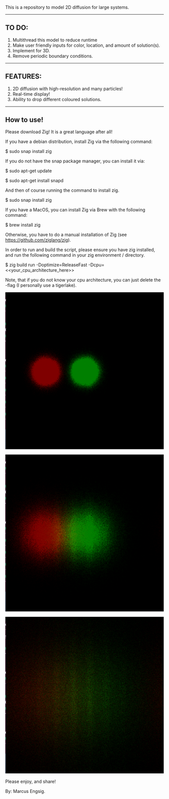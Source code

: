 This is a repository to model 2D diffusion for large systems.

-----------------------
TO DO:
-----------------------
1. Multithread this model to reduce runtime
2. Make user friendly inputs for color, location, and amount of solution(s).
3. Implement for 3D.
4. Remove periodic boundary conditions.

-----------------------
FEATURES:
-----------------------
1. 2D diffusion with high-resolution and many particles!
2. Real-time display!
3. Ability to drop different coloured solutions.

-----------------------
How to use!
-----------------------
Please download Zig! It is a great language after all!

If you have a debian distribution, install Zig via the following command:

$ sudo snap install zig

If you do not have the snap package manager, you can install it via:

$ sudo apt-get update

$ sudo apt-get install snapd

And then of course running the command to install zig.

$ sudo snap install zig


If you have a MacOS, you can install Zig via Brew with the following command:

$ brew install zig

Otherwise, you have to do a manual installation of Zig (see https://github.com/ziglang/zig).


In order to run and build the script, please ensure you have zig installed, and run the following command in your zig environment / directory.

$ zig build run -Doptimize=ReleaseFast -Dcpu=<<your_cpu_architecture_here>> 

Note, that if you do not know your cpu architecture, you can just delete the -flag (I personally use a tigerlake).

![Model](https://github.com/mengsig/DiffusionRW/blob/main/fig1.png?raw=true)

![Model](https://github.com/mengsig/DiffusionRW/blob/main/fig2.png?raw=true)

![Model](https://github.com/mengsig/DiffusionRW/blob/main/fig3.png?raw=true)

Please enjoy, and share!

By: Marcus Engsig.
